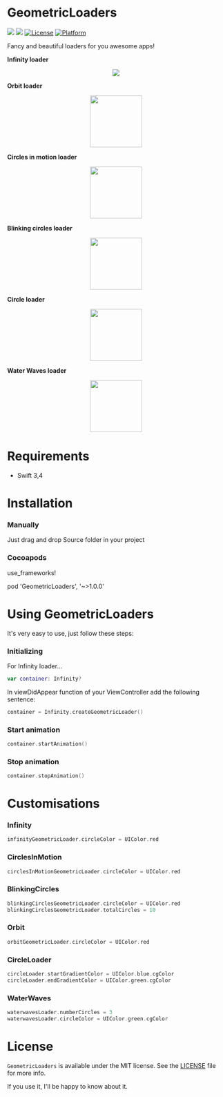 # GeometricLoaders
![](https://img.shields.io/badge/language-swift-blue.svg)
![](https://img.shields.io/badge/version-1.0.0-red.svg)
[![License](https://img.shields.io/cocoapods/l/RecordButton.svg?style=flat)](https://github.com/pablogsIO/GeometricLoaders)
[![Platform](https://img.shields.io/cocoapods/p/RecordButton.svg?style=flat)](https://github.com/pablogsIO/GeometricLoaders)

Fancy and beautiful loaders for you awesome apps!

**Infinity loader**
<p align="center">
<img src="https://raw.githubusercontent.com/pablogsIO/GeometricLoaders/master/Images/infinityloader.gif"/>
</p>

**Orbit loader**
<p align="center">
<img src="https://raw.githubusercontent.com/pablogsIO/GeometricLoaders/master/Images/orbitloader.gif" height="120px"/>
</p>

**Circles in motion loader**
<p align="center">
<img src="https://raw.githubusercontent.com/pablogsIO/GeometricLoaders/master/Images/circleinmotionloader.gif" height="120px"/>
</p>

**Blinking circles loader**
<p align="center">
<img src="https://raw.githubusercontent.com/pablogsIO/GeometricLoaders/master/Images/blinkingcirclesLoader.gif" height="120px"/>
</p>

**Circle loader**
<p align="center">
<img src="https://raw.githubusercontent.com/pablogsIO/GeometricLoaders/master/Images/circleLoader.gif" height="120px"/>
</p>

**Water Waves loader**
<p align="center">
<img src="https://raw.githubusercontent.com/pablogsIO/GeometricLoaders/master/Images/waterwaves.gif" height="120px"/>
</p>

# Requirements

* Swift 3,4

# Installation

### Manually

Just drag and drop Source folder in your project

### Cocoapods

use_frameworks!

pod 'GeometricLoaders', '~>1.0.0'

# Using GeometricLoaders

It's very easy to use, just follow these steps:

### Initializing
For Infinity loader...

```swift
var container: Infinity?
```

In viewDidAppear function of your ViewController add the following sentence:
```swift
container = Infinity.createGeometricLoader()
```
### Start animation
```swift
container.startAnimation()
```
### Stop animation
```swift
container.stopAnimation()
```

# Customisations

### Infinity

```swift
infinityGeometricLoader.circleColor = UIColor.red
```

### CirclesInMotion
```swift
circlesInMotionGeometricLoader.circleColor = UIColor.red
```
### BlinkingCircles
```swift
blinkingCirclesGeometricLoader.circleColor = UIColor.red
blinkingCirclesGeometricLoader.totalCircles = 10
```
### Orbit
```swift
orbitGeometricLoader.circleColor = UIColor.red
```
### CircleLoader
```swift
circleLoader.startGradientColor = UIColor.blue.cgColor
circleLoader.endGradientColor = UIColor.green.cgColor
```
### WaterWaves
```swift
waterwavesLoader.numberCircles = 3
waterwavesLoader.circleColor = UIColor.green.cgColor
```

# License

`GeometricLoaders` is available under the MIT license. See the [LICENSE](LICENSE) file for more info.

If you use it, I'll be happy to know about it.
